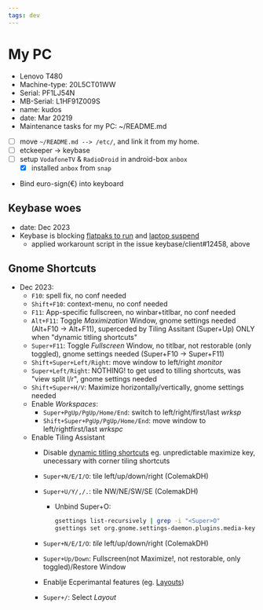 ```yaml
---
tags: dev
---
```

# My PC

- Lenovo T480
- Machine-type: 20L5CT01WW
- Serial: PF1LJ54N
- MB-Serial: L1HF91Z009S
- name: kudos
- date: Mar 20219
- Maintenance tasks for my PC: ~/README.md
- [ ] move `~/README.md --> /etc/`, and link it from my home.
- [ ] etckeeper -> keybase
- [ ] setup `VodafoneTV` & `RadioDroid` in android-box `anbox`
  - [x] installed `anbox` from `snap`
- Bind euro-sign(€) into keyboard

## Keybase woes

- date: Dec 2023
- Keybase is blocking [flatpaks to run](https://github.com/flatpak/flatpak/issues/5496) and [laptop suspend](https://github.com/keybase/client/issues/12458#issuecomment-433745233)
  - applied workarount script in the issue keybase/client#12458, above

## Gnome Shortcuts

- Dec 2023:
  - `F10`: spell fix, no conf needed
  - `Shift+F10`: context-menu, no conf needed
  - `F11`: App-specific fullscreen, no winbar+titlbar, no conf needed
  - `Alt+F11`: Toggle *Maximization* Window, gnome settings needed (Alt+F10 -> Alt+F11),
    superceded by Tiling Assitant (Super+Up) ONLY when "dynamic titling shortcuts"
  - `Super+F11`: Toggle *Fullscreen* Window, no titlbar, not restorable (only toggled),
    gnome settings needed (Super+F10 -> Super+F11)
  - `Shift+Super+Left/Right`: move window to left/right *monitor*
  - `Super+Left/Right`: NOTHING! to get used to tilling shortcuts, was "view split l/r",
    gnome settings needed
  - `Shift+Super+H/V`: Maximize horizontally/vertically, gnome settings needed
  - Enable *Workspaces*:
    - `Super+PgUp/PgUp/Home/End`: switch to left/right/first/last *wrksp*
    - `Shift+Super+PgUp/PgUp/Home/End`: move window to left/rightfirst/last *wrkspc*
  - Enable Tiling Assistant
    - Disable [dynamic titling shortcuts](https://github.com/Leleat/Tiling-Assistant/wiki/Dynamic-Keybindings)
      eg. unpredictable maximize key, unecessary with corner tiling shortcuts
    - `Super+N/E/I/O`: tile left/up/down/right (ColemakDH)
    - `Super+U/Y/,/.`: tile NW/NE/SW/SE (ColemakDH)
      - Unbind Super+O:

        ```bash
        gsettings list-recursively | grep -i "<Super>O"
        gsettings set org.gnome.settings-daemon.plugins.media-keys rotate-video-lock-static []
        ```

    - `Super+N/E/I/O`: *tile* left/up/down/right (ColemakDH)
    - `Super+Up/Down`: Fullscreen(not Maximize!, not restorable, only toggled)/Restore Window
    - Enablje Ecperimantal features (eg. [Layouts](https://github.com/Leleat/Tiling-Assistant/wiki/Layouts))
    - `Super+/`: Select *Layout*
